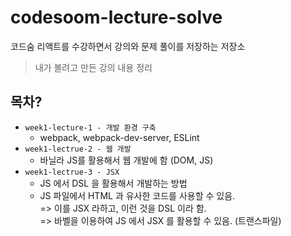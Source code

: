 # codesoom-lecture-solve
코드숨 리액트를 수강하면서 강의와 문제 풀이를 저장하는 저장소

> 내가 볼려고 만든 강의 내용 정리

## 목차?
- `week1-lecture-1 - 개발 환경 구축` 
  - webpack, webpack-dev-server, ESLint
- `week1-lectrue-2 - 웹 개발`
  - 바닐라 JS를 활용해서 웹 개발에 함 (DOM, JS)
- `week1-lectrue-3 - JSX`
  - JS 에서 DSL 을 활용해서 개발하는 방법
  - JS 파일에서 HTML 과 유사한 코드를 사용할 수 있음.  
    => 이를 JSX 라하고, 이런 것을 DSL 이라 함.  
    => 바벨을 이용하여 JS 에서 JSX 를 활용할 수 있음. (트랜스파일)
    